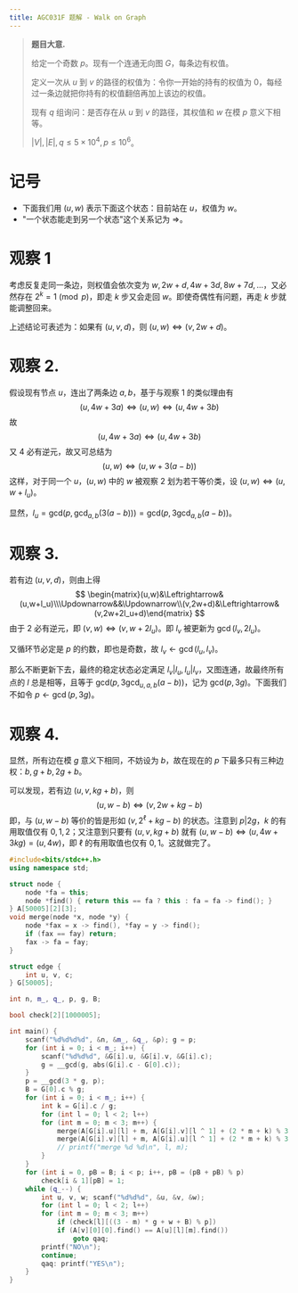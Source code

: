 ```yaml
---
title: AGC031F 题解 - Walk on Graph
---
```


> **题目大意.**
>
> 给定一个奇数 $p$。现有一个连通无向图 $G$，每条边有权值。
>
> 定义一次从 $u$ 到 $v$ 的路径的权值为：令你一开始的持有的权值为 $0$，每经过一条边就把你持有的权值翻倍再加上该边的权值。
>
> 现有 $q$ 组询问：是否存在从 $u$ 到 $v$ 的路径，其权值和 $w$ 在模 $p$ 意义下相等。
>
> $|V|,|E|,q\le5\times10^4,p\le 10^6$。

# 记号

- 下面我们用 $(u,w)$ 表示下面这个状态：目前站在 $u$，权值为 $w$。
- "一个状态能走到另一个状态"这个关系记为 $\Rightarrow$。

# 观察 1

考虑反复走同一条边，则权值会依次变为 $w,2w+d,4w+3d,8w+7d,...$，又必然存在 $2^k=1\pmod p$，即走 $k$ 步又会走回 $w$。即使奇偶性有问题，再走 $k$ 步就能调整回来。

上述结论可表述为：如果有 $(u,v,d)$，则 $(u,w)\Leftrightarrow(v,2w+d)$。

# 观察 2.

假设现有节点 $u$，连出了两条边 $a,b$，基于与观察 1 的类似理由有
$$
(u,4w+3a)\Leftrightarrow(u,w)\Leftrightarrow(u,4w+3b)
$$
故
$$
(u,4w+3a)\Leftrightarrow(u,4w+3b)
$$
又 $4$ 必有逆元，故又可总结为
$$
(u,w)\Leftrightarrow (u,w+3(a-b))
$$
这样，对于同一个 $u$，$(u,w)$ 中的 $w$ 被观察 2 划为若干等价类，设 $(u,w)\Leftrightarrow (u,w+l_u)$。

显然，$l_u=\text{gcd}(p,\text{gcd}_{a,b}(3(a-b)))=\text{gcd}(p,3\text{gcd}_{a,b}(a-b))$。

# 观察 3.

若有边 $(u,v,d)$，则由上得
$$
\begin{matrix}(u,w)&\Leftrightarrow&(u,w+l_u)\\\Updownarrow&&\Updownarrow\\(v,2w+d)&\Leftrightarrow&(v,2w+2l_u+d)\end{matrix}
$$
由于 $2$ 必有逆元，即 $(v,w)\Leftrightarrow(v,w+2l_u)$。即 $l_v$ 被更新为 $\gcd(l_v,2l_u)$。

又循环节必定是 $p$ 的约数，即也是奇数，故 $l_v\leftarrow\gcd(l_u,l_v)$。

那么不断更新下去，最终的稳定状态必定满足 $l_v|l_u,l_u|l_v$，又图连通，故最终所有点的 $l$ 总是相等，且等于 $\text{gcd}(p,3\text{gcd}_{u,a,b}(a-b))$，记为 $\text{gcd}(p,3g)$。下面我们不如令 $p\leftarrow \gcd(p,3g)$。

# 观察 4.

显然，所有边在模 $g$ 意义下相同，不妨设为 $b$，故在现在的 $p$ 下最多只有三种边权：$b,g+b,2g+b$。

可以发现，若有边 $(u,v,kg+b)$，则
$$
(u,w-b)\Leftrightarrow(v,2w+kg-b)
$$
即，与 $(u,w-b)$ 等价的皆是形如 $(v,2^\ell+kg-b)$ 的状态。注意到 $p|2g$，$k$ 的有用取值仅有 $0,1,2$；又注意到只要有 $(u,v,kg+b)$ 就有 $(u,w-b)\Leftrightarrow(u,4w+3kg)=(u,4w)$，即 $\ell$ 的有用取值也仅有 $0,1$。这就做完了。

```cpp
#include<bits/stdc++.h>
using namespace std;

struct node {
    node *fa = this;
    node *find() { return this == fa ? this : fa = fa -> find(); }
} A[50005][2][3];
void merge(node *x, node *y) {
    node *fax = x -> find(), *fay = y -> find();
    if (fax == fay) return;
    fax -> fa = fay;
}

struct edge {
    int u, v, c;
} G[50005];

int n, m_, q_, p, g, B;

bool check[2][1000005];

int main() {
    scanf("%d%d%d%d", &n, &m_, &q_, &p); g = p;
    for (int i = 0; i < m_; i++) {
        scanf("%d%d%d", &G[i].u, &G[i].v, &G[i].c);
        g = __gcd(g, abs(G[i].c - G[0].c));
    }
    p = __gcd(3 * g, p);
    B = G[0].c % g;
    for (int i = 0; i < m_; i++) {
        int k = G[i].c / g;
        for (int l = 0; l < 2; l++)
        for (int m = 0; m < 3; m++) {
            merge(A[G[i].u][l] + m, A[G[i].v][l ^ 1] + (2 * m + k) % 3),
            merge(A[G[i].v][l] + m, A[G[i].u][l ^ 1] + (2 * m + k) % 3);
            // printf("merge %d %d\n", l, m);
        }
    }
    for (int i = 0, pB = B; i < p; i++, pB = (pB + pB) % p)
        check[i & 1][pB] = 1;
    while (q_--) {
        int u, v, w; scanf("%d%d%d", &u, &v, &w);
        for (int l = 0; l < 2; l++)
        for (int m = 0; m < 3; m++)
            if (check[l][((3 - m) * g + w + B) % p])
            if (A[v][0][0].find() == A[u][l][m].find())
                goto qaq;
        printf("NO\n");
        continue;
        qaq: printf("YES\n");
    }
}
```

